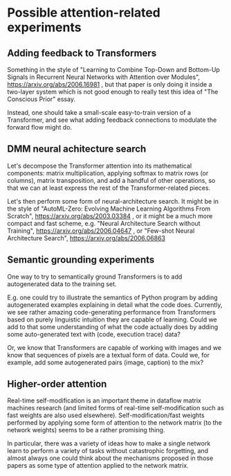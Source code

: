 # Possible attention-related experiments

## Adding feedback to Transformers

Something in the style of "Learning to Combine Top-Down and Bottom-Up Signals in Recurrent Neural Networks with Attention over Modules",
https://arxiv.org/abs/2006.16981 , but that paper is only doing it inside a two-layer system which is not good enough to really test
this idea of "The Conscious Prior" essay. 

Instead, one
should take a small-scale easy-to-train version of a Transformer, and see what adding feedback connections to modulate
the forward flow might do.

## DMM neural achitecture search

Let's decompose the Transformer attention into its mathematical components: matrix multiplication,
applying softmax to matrix rows (or columns), matrix transposition, and add a handful of other operations,
so that we can at least express the rest of the Transformer-related pieces.

Let's then perform some form of neural-architecture search. It might be in the style of
"AutoML-Zero: Evolving Machine Learning Algorithms From Scratch", https://arxiv.org/abs/2003.03384 ,
or it might be a much more compact and fast scheme, e.g. "Neural Architecture Search without Training",
https://arxiv.org/abs/2006.04647 , or "Few-shot Neural Architecture Search", https://arxiv.org/abs/2006.06863

## Semantic grounding experiments

One way to try to semantically ground Transformers is to add autogenerated data to the training set.

E.g. one could try to illustrate the semantics of Python program by adding autogenerated examples
explaining in detail what the code does. Currently, we see rather amazing code-generating performance
from Transformers based on purely linguistic intuition they are capable of learning. Could we add
to that some understanding of what the code actually does by adding some auto-generated text with
(code, execution trace) data?

Or, we know that Transformers are capable of working with images and we know that sequences of pixels
are a textual form of data. Could we, for example, add some autogenerated pairs (image, caption) to
the mix?

## Higher-order attention

Real-time self-modification is an important theme in dataflow matrix machines research (and limited forms of real-time self-modification such as fast weights are also used elsewhere). Self-modification/fast weights performed
by applying some form of attention to the network matrix (to the network weights) seems to be
a rather promising thing. 

In particular, there was a variety of ideas how to make a single network learn to perform
a variety of tasks without catastrophic forgetting, and almost always one could think about the
mechanisms proposed in those papers as some type of attention applied to the network matrix.
